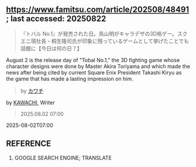 ## https://www.famitsu.com/article/202508/48491; last accessed: 20250822

> 『トバル No.1』が発売された日。鳥山明がキャラデザの3D格ゲー。スクエニ現社長・桐生隆司氏が印象に残っているゲームとして挙げたことでも話題に【今日は何の日？】

August 2 is the release day of "Tobal No.1," the 3D fighting game whose character designs were done by Master Akira Toriyama and which made the news after being cited by current Square Enix President Takashi Kiryu as the game that has made a lasting impression on him.

> by [カワチ](https://www.famitsu.com/author/26/page/1)

by [KAWACHI](https://www.famitsu.com/author/26/page/1), Writer

> 2025.08.02 07:00

2025-08-02T07:00

## REFERENCE

1) GOOGLE SEARCH ENGINE; TRANSLATE